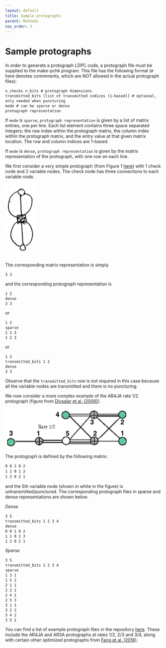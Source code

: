 ```yaml
---
layout: default
title: Sample protographs
parent: Methods
nav_order: 3
---
```


# Sample protographs
In order to generate a protograph LDPC code, a protograph file must be supplied to the make-pchk program.
This file has the following format (`#` here denotes commments, which are NOT allowed in the actual protograph files):

```
n_checks n_bits # protograph dimensions
transmitted_bits [list of transmitted indices (1-based)] # optional, only needed when puncturing
mode # can be sparse or dense
protograph representation
```
If `mode` is `sparse`, `protograph representation` is given by a list of matrix entries, one per line. Each list element contains three space separated integers: the row index within the protograph matrix, the column index within the protograph matrix, and the entry value at that given matrix location. The row and column indices are 1-based.

If `mode` is `dense`, `protograph representation` is given by the matrix representation of the protograph, with one row on each line.

We first consider a very simple protograph (from Figure 1 [here](https://web.stanford.edu/class/ee388/HOMEWORK2018/lecture-6-7.pdf)) with 1 check node and 2 variable nodes. The check node has three connections to each variable node.

<img src="figures/simple_protograph.png" alt="Simple protograph" width=100>

The corresponding matrix representation is simply
```
3 3
```
and the corresponding protograph representation is
```
1 2
dense
3 3
```
or
```
1 2
sparse
1 1 3
1 2 3
```
or
```
1 2
transmitted_bits 1 2
dense
3 3
```
Observe that the `transmitted_bits` row is not required in this case because all the variable nodes are transmitted and there is no puncturing.

We now consider a more complex example of the AR4JA rate 1/2 protograph (figure from [Divsalar et al. (2006)](https://ieeexplore.ieee.org/document/4036046)).

<img src="figures/ar4ja_rate_1_2.png" alt="AR4JA rate 1/2 protograph" width=400>

The protograph is defined by the following matrix:
```sh
0 0 1 0 2
1 1 0 1 3
1 2 0 2 1
```
and the 5th variable node (shown in white in the figure) is untransmitted/punctured. The corresponding protograph files in sparse and dense representations are shown below.

_Dense_
```
3 5
transmitted_bits 1 2 3 4
dense
0 0 1 0 2
1 1 0 1 3
1 2 0 2 1
```

_Sparse_
```
3 5
transmitted_bits 1 2 3 4
sparse
1 3 1
1 5 2
2 1 1
2 2 1
2 4 1
2 5 3
3 1 1
3 2 2
3 4 2
3 5 1
```

You can find a list of example protograph files in the repository [here](https://github.com/shubhamchandak94/ProtographLDPC/tree/master/sample-protographs). These include the AR4JA and AR3A protographs at rates 1/2, 2/3 and 3/4, along with certain other optimized protographs from [Fang et al. (2016)](https://ieeexplore.ieee.org/abstract/document/7112076).
